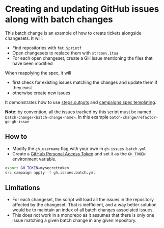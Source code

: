# Creating and updating GitHub issues along with batch changes
This batch change is an example of how to create tickets alongside changesets.
It will:

- Find repositories with `fmt.Sprintf`
- Open changesets to replace them with `strconv.Itoa`
- For each open changeset, create a GH issue mentioning the files that have been modified

When reapplying the spec, it will
- first check for existing issues matching the changes and update them if they exist
- otherwise create new issues

It demonstrates how to use [steps.outputs](https://docs.sourcegraph.com/campaigns/references/campaign_spec_yaml_reference#steps-outputs) and [campaigns spec templating](https://docs.sourcegraph.com/campaigns/references/campaign_spec_templating).


**Note**: by convention, all the issues tracked by this script must be named `batch-change/<batch-change-name>`. In this example `batch-change/refactor-go-gh-issue`

## How to
- Modify the `gh_username` flag with your own in `gh-issues.batch.yml`
- Create a [GitHub Personal Access Token](https://docs.github.com/en/github/authenticating-to-github/creating-a-personal-access-token) and set it as the `GH_TOKEN` environment variable.

```bash
export GH_TOKEN=mysecrettoken
src campaign apply -f gh.issues.batch.yml
```

## Limitations
* For each changeset, the script will load all the issues in the repository affected by the changeset. That is inefficient, and a way better solution would be to maintain an index of all batch changes associated issues.
* This does not work in a monorepo as it assumes that there is only one issue matching a given batch change in any given repository.
